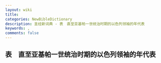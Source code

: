 ```yaml
---
layout: wiki
title: 
categories: NewBibleDictionary
description: 圣经新词典 - 表　直至亚基帕一世统治时期的以色列领袖的年代表
keywords: , 
comments: false
---
```


## 表　直至亚基帕一世统治时期的以色列领袖的年代表














